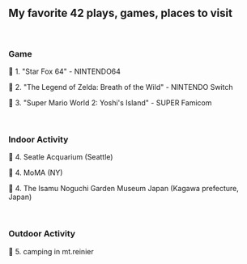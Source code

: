 <h2> My favorite 42 plays, games, places to visit </h2>

<br>

<h3> Game </h3>

:8ball: 1. "Star Fox 64" - NINTENDO64

:8ball: 2. "The Legend of Zelda: Breath of the Wild" - NINTENDO Switch
 
:8ball: 3. "Super Mario World 2: Yoshi's Island" - SUPER Famicom

<br>

<h3> Indoor Activity </h3>

:8ball: 4. Seatle Acquarium (Seattle)

:8ball: 4. MoMA (NY)

:8ball: 4. The Isamu Noguchi Garden Museum Japan (Kagawa prefecture, Japan)


<br>

<h3> Outdoor Activity </h3>

:8ball: 5. camping in mt.reinier


